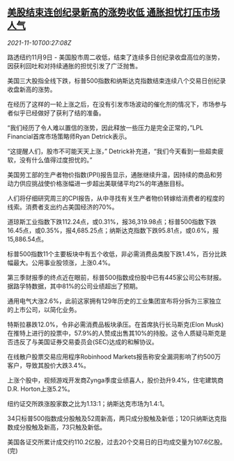 <!--1636504262000-->
[美股结束连创纪录新高的涨势收低 通胀担忧打压市场人气](https://cn.reuters.com/article/usa-stocks-1109-tues-idCNKBS2HV015)
------

<div><i>2021-11-10T00:27:08Z</i></div><p>路透纽约11月9日 - 美国股市周二收低，结束了连续多日创纪录收盘高位的涨势，因获利回吐和对持续通胀的担忧引发了广泛抛售。</p><p>美国三大股指全线下跌，标普500指数和纳斯达克指数结束连续八个交易日创纪录收盘新高的涨势。</p><p>在经历了这样的一轮上涨之后，在没有引发市场波动的催化剂的情况下，市场参与者似乎已经做好了获利了结的准备。</p><p>“我们经历了令人难以置信的涨势，因此释放一些压力是完全正常的，”LPL Financial首席市场策略师Ryan Detrick表示。</p><p>“这提醒人们，股市不可能天天上涨，” Detrick补充道，“我们今天看到一些超卖疲软，没有什么值得过度担忧的。”</p><p>美国劳工部的生产者物价指数(PPI)报告显示，通胀继续升温，因持续的商品和劳动力供应挑战使价格涨幅进一步超出美联储平均2%的年通胀目标。</p><p>人们将仔细研究周三的CPI报告，从中寻找有关生产者物价转嫁给消费者的程度的线索。消费者支出约占美国经济的70%。</p><p>道琼斯工业指数下跌112.24点，或0.31%，报36,319.98点；标普500指数下跌16.45点，或0.35%，报4,685.25点；纳斯达克指数下跌95.81点，或0.6%，报15,886.54点。</p><p>标普500指数11个主要板块中有五个收低，非必需消费品类股下跌1.4%，百分比跌幅最大。公用事业股领涨，上涨0.4%。</p><p>第三季财报季的终点近在眼前，标普500指数成份股中已有445家公司公布财报。据路孚特数据，其中81%的公司业绩超出了预期。</p><p>通用电气大涨2.6%，此前这家拥有129年历史的工业集团宣布将分拆为三家独立的上市公司，以简化业务。</p><p>特斯拉暴跌12.0%，令非必需消费品板块承压。在首席执行长马斯克(Elon Musk)在推特上进行的投票中，57.9%的人赞成出售其10%的持股。这令人质疑马斯克是否违反了与美国证券交易委员会(SEC)达成的和解协议。</p><p>在线散户股票交易应用程序Robinhood Markets报告称安全漏洞影响了约500万客户，导致其股价大跌3.4%。</p><p>上涨个股中，视频游戏开发商Zynga季度业绩喜人，股价劲升9.4%，住宅建筑商D.R. Horton上涨5.2%。</p><p>纽约证交所跌涨股家数之比为1.13:1；纳斯达克市场为1.4:1。</p><p>34只标普500指数成分股触及52周新高，两只成分股触及新低；120只纳斯达克指数成分股触及新高，73只触及新低。</p><p>美国各证交所累计成交约110.2亿股，过去20个交易日的日均成交量为107.6亿股。(完)</p>
